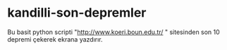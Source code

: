 # kandilli-son-depremler
Bu basit python scripti "http://www.koeri.boun.edu.tr/ " sitesinden son 10 depremi çekerek ekrana yazdırır.
